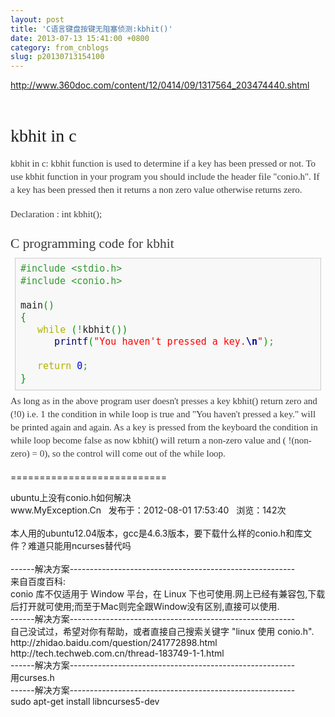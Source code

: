 ```yaml
---
layout: post
title: 'C语言键盘按键无阻塞侦测:kbhit()'
date: 2013-07-13 15:41:00 +0800
category: from_cnblogs
slug: p20130713154100
---
```



<p><a href="http://www.360doc.com/content/12/0414/09/1317564_203474440.shtml">http://www.360doc.com/content/12/0414/09/1317564_203474440.shtml</a></p>
<p><br>
</p>
<p></p>
<h1 class="title" id="page-title" style="margin:1em 0px 0.5em; font-weight:inherit; line-height:1; font-family:Georgia,'Times New Roman',Times,serif">
kbhit in c</h1>
<div class="tabs" style="font-family:'Helvetica Neue',Helvetica,Arial,sans-serif; margin-bottom:20px; color:rgb(59,59,59); font-size:14px; line-height:21px">
</div>
<div class="region region-content" style="color:rgb(59,59,59); font-family:Georgia,'Times New Roman',Times,serif; font-size:14px; line-height:21px">
<div id="block-system-main" class="block block-system">
<div class="content" style="margin-top:10px">
<div id="node-225" class="node node-page node-full clearfix" style="border:none; padding:0px">
<div class="content clearfix" style="margin-top:10px; font-size:1.071em">
<div class="field field-name-body field-type-text-with-summary field-label-hidden">
<div class="field-items">
<div class="field-item even">
<p style="margin-top:0px; margin-bottom:1.2em">kbhit in c: kbhit function is used to determine if a key has been pressed or not. To use kbhit function in your program you should include the header file &quot;conio.h&quot;. If a key has been pressed then it returns a
 non zero value otherwise returns zero.</p>
<p style="margin-top:0px; margin-bottom:1.2em">Declaration : int kbhit();</p>
<h2 style="margin:1em 0px 2px; font-weight:inherit; font-size:1.429em; line-height:1.4">
C programming code for kbhit</h2>
<div class="geshifilter" style="padding:0.5em; margin:0.5em; border:1px solid rgb(204,204,204); background-color:rgb(248,248,248); color:rgb(34,34,34); line-height:1.3; overflow:auto">
<pre class="c geshifilter-c" style="padding:0px; margin-top:0px; margin-bottom:0px; overflow:hidden; white-space:pre-wrap; line-height:1.3"><span style="color:rgb(51,153,51)">#include &lt;stdio.h&gt;</span>
<span style="color:rgb(51,153,51)">#include &lt;conio.h&gt;</span>
&nbsp;
main<span style="color:rgb(0,153,0)">(</span><span style="color:rgb(0,153,0)">)</span>
<span style="color:rgb(0,153,0)">{</span>
   <span style="color:rgb(177,177,0)">while</span> <span style="color:rgb(0,153,0)">(</span><span style="color:rgb(51,153,51)">!</span>kbhit<span style="color:rgb(0,153,0)">(</span><span style="color:rgb(0,153,0)">)</span><span style="color:rgb(0,153,0)">)</span>
      <span style="color:rgb(0,0,102)">printf</span><span style="color:rgb(0,153,0)">(</span><span style="color:rgb(255,0,0)">&quot;You haven't pressed a key.<span style="color:rgb(0,0,153)"><strong>\n</strong></span>&quot;</span><span style="color:rgb(0,153,0)">)</span><span style="color:rgb(51,153,51)">;</span>
&nbsp;
   <span style="color:rgb(177,177,0)">return</span> <span style="color:rgb(0,0,221)">0</span><span style="color:rgb(51,153,51)">;</span>
<span style="color:rgb(0,153,0)">}</span></pre>
</div>
<p style="margin-top:0px; margin-bottom:1.2em">As long as in the above program user doesn't presses a key kbhit() return zero and (!0) i.e. 1 the condition in while loop is true and &quot;You haven't pressed a key.&quot; will be printed again and again. As a key is pressed
 from the keyboard the condition in while loop become false as now kbhit() will return a non-zero value and ( !(non-zero) = 0), so the control will come out of the while loop.</p>
</div>
</div>
</div>
</div>
</div>
</div>
</div>
</div>
===========================
<p></p>
<p>ubuntu上没有conio.h如何解决<br>
www.MyException.Cn &nbsp; 发布于：2012-08-01 17:53:40 &nbsp; 浏览：142次<br>
&nbsp;<br>
本人用的ubuntu12.04版本，gcc是4.6.3版本，要下载什么样的conio.h和库文件？难道只能用ncurses替代吗<br>
<br>
------解决方案--------------------------------------------------------<br>
来自百度百科:　<br>
conio 库不仅适用于 Window 平台，在 Linux 下也可使用.网上已经有兼容包,下载后打开就可使用;而至于Mac则完全跟Window没有区别,直接可以使用.&nbsp;<br>
------解决方案--------------------------------------------------------<br>
自己没试过，希望对你有帮助，或者直接自己搜索关键字 &quot;linux 使用 conio.h&quot;.<br>
http://zhidao.baidu.com/question/241772898.html<br>
http://tech.techweb.com.cn/thread-183749-1-1.html&nbsp;<br>
------解决方案--------------------------------------------------------<br>
用curses.h&nbsp;<br>
------解决方案--------------------------------------------------------<br>
sudo apt-get install libncurses5-dev<br>
</p>
   
